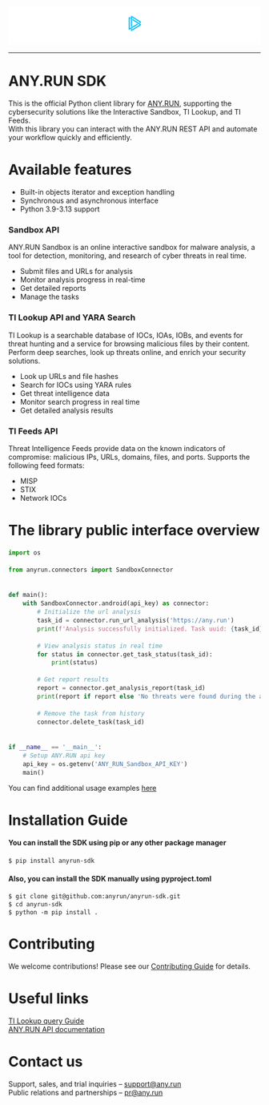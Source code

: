 <p align="center">
    <a href="#readme">
        <img alt="ANY.RUN logo" src="https://raw.githubusercontent.com/anyrun/anyrun-sdk/b3dfde1d3aa018d0a1c3b5d0fa8aaa652e80d883/static/logo.svg">
    </a>
</p>

______________________________________________________________________

# ANY.RUN SDK
This is the official Python client library for [ANY.RUN](https://any.run/), supporting the cybersecurity solutions like the Interactive Sandbox, TI Lookup, and TI Feeds.  
With this library you can interact with the ANY.RUN REST API and automate your workflow quickly and efficiently. 

# Available features

* Built-in objects iterator and exception handling 
* Synchronous and asynchronous interface 
* Python 3.9-3.13 support 

### Sandbox API
ANY.RUN Sandbox is an online interactive sandbox for malware analysis, a tool for detection, monitoring, and research of cyber threats in real time. 

  * Submit files and URLs for analysis
  * Monitor analysis progress in real-time
  * Get detailed reports 
  * Manage the tasks 

### TI Lookup API and YARA Search 
TI Lookup is a searchable database of IOCs, IOAs, IOBs, and events for threat hunting and a service for browsing malicious files by their content. 
Perform deep searches, look up threats online, and enrich your security solutions. 

  * Look up URLs and file hashes 
  * Search for IOCs using YARA rules 
  * Get threat intelligence data 
  * Monitor search progress in real time 
  * Get detailed analysis results 

### TI Feeds API  
Threat Intelligence Feeds provide data on the known indicators of compromise: malicious IPs, URLs, domains, files, and ports. 
Supports the following feed formats: 
  * MISP 
  * STIX
  * Network IOCs 


# The library public interface overview

```python
import os

from anyrun.connectors import SandboxConnector


def main():
    with SandboxConnector.android(api_key) as connector:
        # Initialize the url analysis
        task_id = connector.run_url_analysis('https://any.run')
        print(f'Analysis successfully initialized. Task uuid: {task_id}')
        
        # View analysis status in real time
        for status in connector.get_task_status(task_id):
            print(status)
        
        # Get report results
        report = connector.get_analysis_report(task_id)
        print(report if report else 'No threats were found during the analysis')
        
        # Remove the task from history
        connector.delete_task(task_id)


if __name__ == '__main__':
    # Setup ANY.RUN api key
    api_key = os.getenv('ANY_RUN_Sandbox_API_KEY')
    main()

```
You can find additional usage examples [here](https://github.com/anyrun/anyrun-sdk/tree/main/examples)

#  Installation Guide

#### You can install the SDK using pip or any other package manager
```console
$ pip install anyrun-sdk
```

#### Also, you can install the SDK manually using pyproject.toml
```console
$ git clone git@github.com:anyrun/anyrun-sdk.git
$ cd anyrun-sdk
$ python -m pip install .
```

# Contributing
We welcome contributions! Please see our [Contributing Guide](https://github.com/anyrun/anyrun-sdk/blob/main/CONTRIBUTING.md) for details.

# Useful links

[TI Lookup query Guide](https://intelligence.any.run/TI_Lookup_Query_Guide_v4.pdf)  
[ANY.RUN API documentation](https://any.run/api-documentation/#api-Request-Request)

# Contact us 

Support, sales, and trial inquiries – support@any.run  
Public relations and partnerships – pr@any.run 
